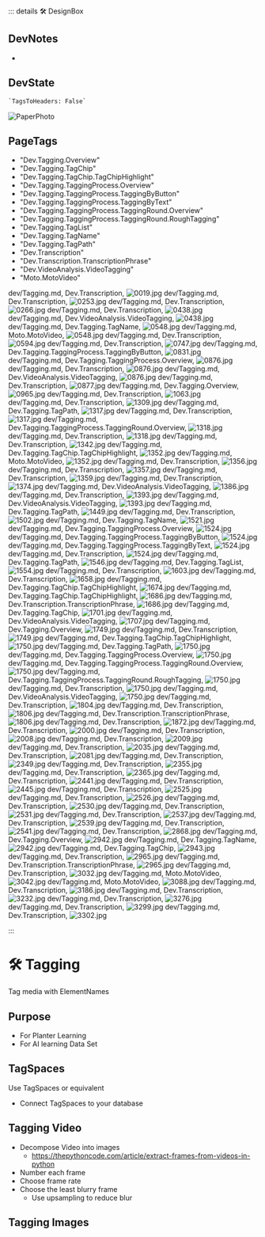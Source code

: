 ::: details 🛠 <dev>DesignBox</dev>

## DevNotes

-

## DevState

```py
`TagsToHeaders: False`
```


![PaperPhoto](/PaperPhoto/0019.jpg)
<h2>PageTags</h2>

- "Dev.Tagging.Overview"
- "Dev.Tagging.TagChip"
- "Dev.Tagging.TagChip.TagChipHighlight"
- "Dev.Tagging.TaggingProcess.Overview"
- "Dev.Tagging.TaggingProcess.TaggingByButton"
- "Dev.Tagging.TaggingProcess.TaggingByText"
- "Dev.Tagging.TaggingProcess.TaggingRound.Overview"
- "Dev.Tagging.TaggingProcess.TaggingRound.RoughTagging"
- "Dev.Tagging.TagList"
- "Dev.Tagging.TagName"
- "Dev.Tagging.TagPath"
- "Dev.Transcription"
- "Dev.Transcription.TranscriptionPhrase"
- "Dev.VideoAnalysis.VideoTagging"
- "Moto.MotoVideo"

dev/Tagging.md, <dev>Dev.Transcription</dev>, ![0019.jpg](/PaperPhoto/0019.jpg)
dev/Tagging.md, <dev>Dev.Transcription</dev>, ![0253.jpg](/PaperPhoto/0253.jpg)
dev/Tagging.md, <dev>Dev.Transcription</dev>, ![0266.jpg](/PaperPhoto/0266.jpg)
dev/Tagging.md, <dev>Dev.Transcription</dev>, ![0438.jpg](/PaperPhoto/0438.jpg)
dev/Tagging.md, <dev>Dev.VideoAnalysis.VideoTagging</dev>, ![0438.jpg](/PaperPhoto/0438.jpg)
dev/Tagging.md, <dev>Dev.Tagging.TagName</dev>, ![0548.jpg](/PaperPhoto/0548.jpg)
dev/Tagging.md, <dev>Moto.MotoVideo</dev>, ![0548.jpg](/PaperPhoto/0548.jpg)
dev/Tagging.md, <dev>Dev.Transcription</dev>, ![0594.jpg](/PaperPhoto/0594.jpg)
dev/Tagging.md, <dev>Dev.Transcription</dev>, ![0747.jpg](/PaperPhoto/0747.jpg)
dev/Tagging.md, <dev>Dev.Tagging.TaggingProcess.TaggingByButton</dev>, ![0831.jpg](/PaperPhoto/0831.jpg)
dev/Tagging.md, <dev>Dev.Tagging.TaggingProcess.Overview</dev>, ![0876.jpg](/PaperPhoto/0876.jpg)
dev/Tagging.md, <dev>Dev.Transcription</dev>, ![0876.jpg](/PaperPhoto/0876.jpg)
dev/Tagging.md, <dev>Dev.VideoAnalysis.VideoTagging</dev>, ![0876.jpg](/PaperPhoto/0876.jpg)
dev/Tagging.md, <dev>Dev.Transcription</dev>, ![0877.jpg](/PaperPhoto/0877.jpg)
dev/Tagging.md, <dev>Dev.Tagging.Overview</dev>, ![0965.jpg](/PaperPhoto/0965.jpg)
dev/Tagging.md, <dev>Dev.Transcription</dev>, ![1063.jpg](/PaperPhoto/1063.jpg)
dev/Tagging.md, <dev>Dev.Transcription</dev>, ![1309.jpg](/PaperPhoto/1309.jpg)
dev/Tagging.md, <dev>Dev.Tagging.TagPath</dev>, ![1317.jpg](/PaperPhoto/1317.jpg)
dev/Tagging.md, <dev>Dev.Transcription</dev>, ![1317.jpg](/PaperPhoto/1317.jpg)
dev/Tagging.md, <dev>Dev.Tagging.TaggingProcess.TaggingRound.Overview</dev>, ![1318.jpg](/PaperPhoto/1318.jpg)
dev/Tagging.md, <dev>Dev.Transcription</dev>, ![1318.jpg](/PaperPhoto/1318.jpg)
dev/Tagging.md, <dev>Dev.Transcription</dev>, ![1342.jpg](/PaperPhoto/1342.jpg)
dev/Tagging.md, <dev>Dev.Tagging.TagChip.TagChipHighlight</dev>, ![1352.jpg](/PaperPhoto/1352.jpg)
dev/Tagging.md, <dev>Moto.MotoVideo</dev>, ![1352.jpg](/PaperPhoto/1352.jpg)
dev/Tagging.md, <dev>Dev.Transcription</dev>, ![1356.jpg](/PaperPhoto/1356.jpg)
dev/Tagging.md, <dev>Dev.Transcription</dev>, ![1357.jpg](/PaperPhoto/1357.jpg)
dev/Tagging.md, <dev>Dev.Transcription</dev>, ![1359.jpg](/PaperPhoto/1359.jpg)
dev/Tagging.md, <dev>Dev.Transcription</dev>, ![1374.jpg](/PaperPhoto/1374.jpg)
dev/Tagging.md, <dev>Dev.VideoAnalysis.VideoTagging</dev>, ![1386.jpg](/PaperPhoto/1386.jpg)
dev/Tagging.md, <dev>Dev.Transcription</dev>, ![1393.jpg](/PaperPhoto/1393.jpg)
dev/Tagging.md, <dev>Dev.VideoAnalysis.VideoTagging</dev>, ![1393.jpg](/PaperPhoto/1393.jpg)
dev/Tagging.md, <dev>Dev.Tagging.TagPath</dev>, ![1449.jpg](/PaperPhoto/1449.jpg)
dev/Tagging.md, <dev>Dev.Transcription</dev>, ![1502.jpg](/PaperPhoto/1502.jpg)
dev/Tagging.md, <dev>Dev.Tagging.TagName</dev>, ![1521.jpg](/PaperPhoto/1521.jpg)
dev/Tagging.md, <dev>Dev.Tagging.TaggingProcess.Overview</dev>, ![1524.jpg](/PaperPhoto/1524.jpg)
dev/Tagging.md, <dev>Dev.Tagging.TaggingProcess.TaggingByButton</dev>, ![1524.jpg](/PaperPhoto/1524.jpg)
dev/Tagging.md, <dev>Dev.Tagging.TaggingProcess.TaggingByText</dev>, ![1524.jpg](/PaperPhoto/1524.jpg)
dev/Tagging.md, <dev>Dev.Transcription</dev>, ![1524.jpg](/PaperPhoto/1524.jpg)
dev/Tagging.md, <dev>Dev.Tagging.TagPath</dev>, ![1546.jpg](/PaperPhoto/1546.jpg)
dev/Tagging.md, <dev>Dev.Tagging.TagList</dev>, ![1554.jpg](/PaperPhoto/1554.jpg)
dev/Tagging.md, <dev>Dev.Transcription</dev>, ![1603.jpg](/PaperPhoto/1603.jpg)
dev/Tagging.md, <dev>Dev.Transcription</dev>, ![1658.jpg](/PaperPhoto/1658.jpg)
dev/Tagging.md, <dev>Dev.Tagging.TagChip.TagChipHighlight</dev>, ![1674.jpg](/PaperPhoto/1674.jpg)
dev/Tagging.md, <dev>Dev.Tagging.TagChip.TagChipHighlight</dev>, ![1686.jpg](/PaperPhoto/1686.jpg)
dev/Tagging.md, <dev>Dev.Transcription.TranscriptionPhrase</dev>, ![1686.jpg](/PaperPhoto/1686.jpg)
dev/Tagging.md, <dev>Dev.Tagging.TagChip</dev>, ![1701.jpg](/PaperPhoto/1701.jpg)
dev/Tagging.md, <dev>Dev.VideoAnalysis.VideoTagging</dev>, ![1707.jpg](/PaperPhoto/1707.jpg)
dev/Tagging.md, <dev>Dev.Tagging.Overview</dev>, ![1749.jpg](/PaperPhoto/1749.jpg)
dev/Tagging.md, <dev>Dev.Transcription</dev>, ![1749.jpg](/PaperPhoto/1749.jpg)
dev/Tagging.md, <dev>Dev.Tagging.TagChip.TagChipHighlight</dev>, ![1750.jpg](/PaperPhoto/1750.jpg)
dev/Tagging.md, <dev>Dev.Tagging.TagPath</dev>, ![1750.jpg](/PaperPhoto/1750.jpg)
dev/Tagging.md, <dev>Dev.Tagging.TaggingProcess.Overview</dev>, ![1750.jpg](/PaperPhoto/1750.jpg)
dev/Tagging.md, <dev>Dev.Tagging.TaggingProcess.TaggingRound.Overview</dev>, ![1750.jpg](/PaperPhoto/1750.jpg)
dev/Tagging.md, <dev>Dev.Tagging.TaggingProcess.TaggingRound.RoughTagging</dev>, ![1750.jpg](/PaperPhoto/1750.jpg)
dev/Tagging.md, <dev>Dev.Transcription</dev>, ![1750.jpg](/PaperPhoto/1750.jpg)
dev/Tagging.md, <dev>Dev.VideoAnalysis.VideoTagging</dev>, ![1750.jpg](/PaperPhoto/1750.jpg)
dev/Tagging.md, <dev>Dev.Transcription</dev>, ![1804.jpg](/PaperPhoto/1804.jpg)
dev/Tagging.md, <dev>Dev.Transcription</dev>, ![1806.jpg](/PaperPhoto/1806.jpg)
dev/Tagging.md, <dev>Dev.Transcription.TranscriptionPhrase</dev>, ![1806.jpg](/PaperPhoto/1806.jpg)
dev/Tagging.md, <dev>Dev.Transcription</dev>, ![1872.jpg](/PaperPhoto/1872.jpg)
dev/Tagging.md, <dev>Dev.Transcription</dev>, ![2000.jpg](/PaperPhoto/2000.jpg)
dev/Tagging.md, <dev>Dev.Transcription</dev>, ![2008.jpg](/PaperPhoto/2008.jpg)
dev/Tagging.md, <dev>Dev.Transcription</dev>, ![2009.jpg](/PaperPhoto/2009.jpg)
dev/Tagging.md, <dev>Dev.Transcription</dev>, ![2035.jpg](/PaperPhoto/2035.jpg)
dev/Tagging.md, <dev>Dev.Transcription</dev>, ![2081.jpg](/PaperPhoto/2081.jpg)
dev/Tagging.md, <dev>Dev.Transcription</dev>, ![2349.jpg](/PaperPhoto/2349.jpg)
dev/Tagging.md, <dev>Dev.Transcription</dev>, ![2355.jpg](/PaperPhoto/2355.jpg)
dev/Tagging.md, <dev>Dev.Transcription</dev>, ![2365.jpg](/PaperPhoto/2365.jpg)
dev/Tagging.md, <dev>Dev.Transcription</dev>, ![2441.jpg](/PaperPhoto/2441.jpg)
dev/Tagging.md, <dev>Dev.Transcription</dev>, ![2445.jpg](/PaperPhoto/2445.jpg)
dev/Tagging.md, <dev>Dev.Transcription</dev>, ![2525.jpg](/PaperPhoto/2525.jpg)
dev/Tagging.md, <dev>Dev.Transcription</dev>, ![2526.jpg](/PaperPhoto/2526.jpg)
dev/Tagging.md, <dev>Dev.Transcription</dev>, ![2530.jpg](/PaperPhoto/2530.jpg)
dev/Tagging.md, <dev>Dev.Transcription</dev>, ![2531.jpg](/PaperPhoto/2531.jpg)
dev/Tagging.md, <dev>Dev.Transcription</dev>, ![2537.jpg](/PaperPhoto/2537.jpg)
dev/Tagging.md, <dev>Dev.Transcription</dev>, ![2539.jpg](/PaperPhoto/2539.jpg)
dev/Tagging.md, <dev>Dev.Transcription</dev>, ![2541.jpg](/PaperPhoto/2541.jpg)
dev/Tagging.md, <dev>Dev.Transcription</dev>, ![2868.jpg](/PaperPhoto/2868.jpg)
dev/Tagging.md, <dev>Dev.Tagging.Overview</dev>, ![2942.jpg](/PaperPhoto/2942.jpg)
dev/Tagging.md, <dev>Dev.Tagging.TagName</dev>, ![2942.jpg](/PaperPhoto/2942.jpg)
dev/Tagging.md, <dev>Dev.Tagging.TagChip</dev>, ![2943.jpg](/PaperPhoto/2943.jpg)
dev/Tagging.md, <dev>Dev.Transcription</dev>, ![2965.jpg](/PaperPhoto/2965.jpg)
dev/Tagging.md, <dev>Dev.Transcription.TranscriptionPhrase</dev>, ![2965.jpg](/PaperPhoto/2965.jpg)
dev/Tagging.md, <dev>Dev.Transcription</dev>, ![3032.jpg](/PaperPhoto/3032.jpg)
dev/Tagging.md, <dev>Moto.MotoVideo</dev>, ![3042.jpg](/PaperPhoto/3042.jpg)
dev/Tagging.md, <dev>Moto.MotoVideo</dev>, ![3088.jpg](/PaperPhoto/3088.jpg)
dev/Tagging.md, <dev>Dev.Transcription</dev>, ![3186.jpg](/PaperPhoto/3186.jpg)
dev/Tagging.md, <dev>Dev.Transcription</dev>, ![3232.jpg](/PaperPhoto/3232.jpg)
dev/Tagging.md, <dev>Dev.Transcription</dev>, ![3276.jpg](/PaperPhoto/3276.jpg)
dev/Tagging.md, <dev>Dev.Transcription</dev>, ![3299.jpg](/PaperPhoto/3299.jpg)
dev/Tagging.md, <dev>Dev.Transcription</dev>, ![3302.jpg](/PaperPhoto/3302.jpg)

:::

# 🛠 Tagging

Tag media with ElementNames

## Purpose

- For Planter Learning
- For AI learning Data Set

## TagSpaces

Use TagSpaces or equivalent

- Connect TagSpaces to your database

## Tagging Video

- Decompose Video into images
    - <https://thepythoncode.com/article/extract-frames-from-videos-in-python>
- Number each frame
- Choose frame rate
- Choose the least blurry frame
    - Use upsampling to reduce blur

## Tagging Images
